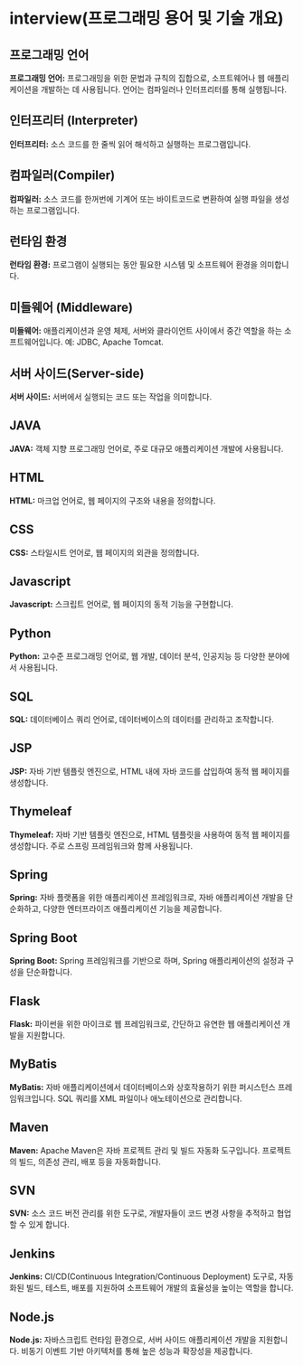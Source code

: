 # interview(프로그래밍 용어 및 기술 개요)

## 프로그래밍 언어
**프로그래밍 언어:** 프로그래밍을 위한 문법과 규칙의 집합으로, 소프트웨어나 웹 애플리케이션을 개발하는 데 사용됩니다. 언어는 컴파일러나 인터프리터를 통해 실행됩니다.

## 인터프리터 (Interpreter)
**인터프리터:** 소스 코드를 한 줄씩 읽어 해석하고 실행하는 프로그램입니다.

## 컴파일러(Compiler)
**컴파일러:** 소스 코드를 한꺼번에 기계어 또는 바이트코드로 변환하여 실행 파일을 생성하는 프로그램입니다.

## 런타임 환경
**런타임 환경:** 프로그램이 실행되는 동안 필요한 시스템 및 소프트웨어 환경을 의미합니다.

## 미들웨어 (Middleware)
**미들웨어:** 애플리케이션과 운영 체제, 서버와 클라이언트 사이에서 중간 역할을 하는 소프트웨어입니다. 예: JDBC, Apache Tomcat.

## 서버 사이드(Server-side)
**서버 사이드:** 서버에서 실행되는 코드 또는 작업을 의미합니다.

## JAVA
**JAVA:** 객체 지향 프로그래밍 언어로, 주로 대규모 애플리케이션 개발에 사용됩니다.

## HTML
**HTML:** 마크업 언어로, 웹 페이지의 구조와 내용을 정의합니다.

## CSS
**CSS:** 스타일시트 언어로, 웹 페이지의 외관을 정의합니다.

## Javascript
**Javascript:** 스크립트 언어로, 웹 페이지의 동적 기능을 구현합니다.

## Python
**Python:** 고수준 프로그래밍 언어로, 웹 개발, 데이터 분석, 인공지능 등 다양한 분야에서 사용됩니다.

## SQL
**SQL:** 데이터베이스 쿼리 언어로, 데이터베이스의 데이터를 관리하고 조작합니다.

## JSP
**JSP:** 자바 기반 템플릿 엔진으로, HTML 내에 자바 코드를 삽입하여 동적 웹 페이지를 생성합니다.

## Thymeleaf
**Thymeleaf:** 자바 기반 템플릿 엔진으로, HTML 템플릿을 사용하여 동적 웹 페이지를 생성합니다. 주로 스프링 프레임워크와 함께 사용됩니다.

## Spring
**Spring:** 자바 플랫폼을 위한 애플리케이션 프레임워크로, 자바 애플리케이션 개발을 단순화하고, 다양한 엔터프라이즈 애플리케이션 기능을 제공합니다.

## Spring Boot
**Spring Boot:** Spring 프레임워크를 기반으로 하며, Spring 애플리케이션의 설정과 구성을 단순화합니다.

## Flask
**Flask:** 파이썬을 위한 마이크로 웹 프레임워크로, 간단하고 유연한 웹 애플리케이션 개발을 지원합니다.

## MyBatis
**MyBatis:** 자바 애플리케이션에서 데이터베이스와 상호작용하기 위한 퍼시스턴스 프레임워크입니다. SQL 쿼리를 XML 파일이나 애노테이션으로 관리합니다.

## Maven
**Maven:** Apache Maven은 자바 프로젝트 관리 및 빌드 자동화 도구입니다. 프로젝트의 빌드, 의존성 관리, 배포 등을 자동화합니다.

## SVN
**SVN:** 소스 코드 버전 관리를 위한 도구로, 개발자들이 코드 변경 사항을 추적하고 협업할 수 있게 합니다.

## Jenkins
**Jenkins:** CI/CD(Continuous Integration/Continuous Deployment) 도구로, 자동화된 빌드, 테스트, 배포를 지원하여 소프트웨어 개발의 효율성을 높이는 역할을 합니다.

## Node.js
**Node.js:** 자바스크립트 런타임 환경으로, 서버 사이드 애플리케이션 개발을 지원합니다. 비동기 이벤트 기반 아키텍처를 통해 높은 성능과 확장성을 제공합니다.
